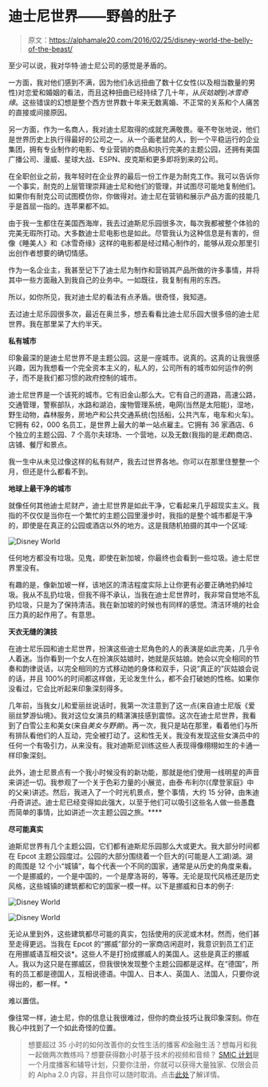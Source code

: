 # 迪士尼世界——野兽的肚子

> 原文：<https://alphamale20.com/2016/02/25/disney-world-the-belly-of-the-beast/>

至少可以说，我对华特·迪士尼公司的感觉是矛盾的。

一方面，我对他们感到不满，因为他们永远扭曲了数十亿女性(以及相当数量的男性)对恋爱和婚姻的看法，而且这种扭曲已经持续了几十年，从*灰姑娘*到*冰雪奇缘*。这些错误的幻想是整个西方世界数十年来无数离婚、不正常的关系和个人痛苦的直接或间接原因。

另一方面，作为一名商人，我对迪士尼取得的成就充满敬畏。毫不夸张地说，他们是世界历史上执行得最好的公司之一。从一个画老鼠的人，到一个平稳运行的企业集团，拥有专业制作的电影、专业营销的商品和执行完美的主题公园，还拥有美国广播公司、漫威、星球大战、ESPN、皮克斯和更多即将到来的公司。

在全职创业之前，我年轻时在企业界的最后一份工作是为耐克工作。我可以告诉你一个事实，耐克的上层管理崇拜迪士尼和他们的管理，并试图尽可能地复制他们。如果你有耐克公司试图模仿你，你做得对。迪士尼在营销和展示产品方面的技能几乎是首屈一指的。连苹果都不如。

由于我一生都住在美国西海岸，我去过迪斯尼乐园很多次，每次我都被整个体验的完美无瑕所打动。大多数迪士尼电影也是如此。尽管我认为这种信息是有害的，但像《睡美人》和《冰雪奇缘》这样的电影都是经过精心制作的，能够从观众那里引出创作者想要的确切情感。

作为一名企业主，我甚至记下了迪士尼为制作和营销其产品所做的许多事情，并将其中一些方面融入到我自己的业务中。一如既往，我复制有用的东西。

所以，如你所见，我对迪士尼的看法有点矛盾。很奇怪，我知道。

去过迪士尼乐园很多次，最近在奥兰多，想去看看比迪士尼乐园大很多倍的迪士尼世界。我在那里呆了大约半天。

**私有城市**

印象最深的是迪士尼世界不是主题公园。这是一座城市。说真的。这真的让我很感兴趣，因为我想看一个完全资本主义的，私人的，公司所有的城市如何运作的例子，而不是我们都习惯的政府控制的城市。

迪士尼世界是一个该死的城市。它有旧金山那么大。它有自己的道路，高速公路，交通管理，警察部队，水路和湖泊，废物管理系统，电网(当然是太阳能)，湿地，野生动物，森林服务，房地产和公共交通系统(包括船，公共汽车，电车和火车)。它拥有 62，000 名员工，是世界上最大的单一站点雇主。它拥有 36 家酒店、6 个独立的主题公园、7 个高尔夫球场、一个营地，以及无数(我指的是*无数*)商店、店铺、餐厅和景点。

我一生中从未见过像这样的私有财产，我去过世界各地。你可以在那里住整整一个月，但还是什么都看不到。

**地球上最干净的城市**

就像任何其他迪士尼财产，迪士尼世界是如此干净，它看起来几乎超现实主义。我指的不仅仅是当你在一个繁忙的主题公园里漫步时，我指的是整个城市都是干净的，即使是在真正的公园或酒店以外的地方。这是我随机拍摄的其中一个区域:

![Disney World](img/82b9b6324f97f192a1d5bf6beab3b25a.png)

任何地方都没有垃圾。见鬼，即使在新加坡，你最终也会看到一些垃圾。迪士尼世界里没有。

有趣的是，像新加坡一样，该地区的清洁程度实际上让你更有必要正确地扔掉垃圾。我从不乱扔垃圾，但我不得不承认，当我在迪士尼世界时，我非常自觉地不乱扔垃圾，只是为了保持清洁。我在新加坡的时候也有同样的感觉。清洁环境的社会压力真的起作用了。有意思。

**天衣无缝的演技**

在迪士尼乐园和迪士尼世界，扮演这些迪士尼角色的人的表演是如此完美，几乎令人着迷。当你看到一个女人在扮演灰姑娘时，她就是灰姑娘。她会以完全相同的节奏和韵律说话，以完全相同的方式移动她的身体和双手，只说“真正的”灰姑娘会说的话，并且 100%的时间都这样做，无论发生什么，都不会打破她的性格。如果你没看过，它会比听起来印象深刻得多。

几年前，当我女儿和爱丽丝说话时，我第一次注意到了这一点(来自迪士尼版《爱丽丝梦游仙境》。我对这位女演员的精湛演技感到震惊。这次在迪士尼世界，我看到了白雪公主和美女(来自*美女与野兽*)。再一次，我只是站在那里，看着他们与所有排队看他们的人互动，完全被打动了。这和性无关。我没有发现这些女演员中的任何一个有吸引力，从来没有。我对迪斯尼训练这些人表现得像栩栩如生的卡通一样印象深刻。

此外，迪士尼景点有一个我小时候没有的新功能，那就是他们使用一线明星的声音来讲述一切。我参观了一个关于色彩力量的小展览，由泰·布利尔(《摩登家庭》中的父亲)讲述。然后，我进入了一个时光机景点，整个事情，大约 15 分钟，由朱迪·丹奇讲述。迪士尼已经变得如此强大，以至于他们可以吸引这些名人做一些愚蠢而简单的事情，比如讲述一次主题公园之旅。****

**尽可能真实**

迪斯尼世界有几个主题公园，它们都有迪斯尼乐园那么大或更大。我大部分时间都在 Epcot 主题公园度过。公园的大部分围绕着一个巨大的(可能是人工湖)湖。湖的周围是 12 个小“城镇”，每个代表一个不同的国家，通常是从历史的角度来看。一个是挪威的，一个是中国的，一个是摩洛哥的，等等。无论是现代风格还是历史风格，这些城镇的建筑都和它的国家一模一样。以下是挪威和日本的例子:

![Disney World](img/7dd1965bfb45a61d320e71028f7fad73.png)

![Disney World](img/3c6a35b30b27ebddcc6188ddad593192.png)

无论从里到外，这些建筑都尽可能的真实，包括使用的灰泥或木材。然而，他们甚至走得更远。当我在 Epcot 的“挪威”部分的一家商店闲逛时，我意识到员工们正在用挪威语互相交谈*。这些人不是打扮成挪威人的美国人。这些是真正的挪威人。我以为这只是在挪威区，但我很快发现整个主题公园都是这样。在“德国”，所有的员工都是德国人，互相说德语。中国人、日本人、英国人、法国人，只要你说得出的，都一样。*

难以置信。

像往常一样，迪士尼，你的信息让我很难过，但你的商业技巧让我印象深刻。你在我心中找到了一个如此奇怪的位置。

> 想要超过 35 小时的如何改善你的女性生活的播客*和*金融生活？想每月和我一起做两次教练吗？想要获得数小时基于技术的视频和音频？ [SMIC 计划](https://alphamale20.kartra.com/page/vIL17)是一个月度播客和辅导计划，只要你注册，你就可以获得大量独家、仅限会员的 Alpha 2.0 内容，并且你可以随时取消。点击[此处](https://alphamale20.kartra.com/page/vIL17)了解详情。
> 
> 
